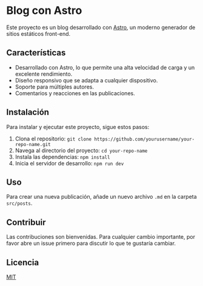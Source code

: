 # Blog con Astro

Este proyecto es un blog desarrollado con [Astro](https://astro.build/), un moderno generador de sitios estáticos front-end.

## Características

- Desarrollado con Astro, lo que permite una alta velocidad de carga y un excelente rendimiento.
- Diseño responsivo que se adapta a cualquier dispositivo.
- Soporte para múltiples autores.
- Comentarios y reacciones en las publicaciones.

## Instalación

Para instalar y ejecutar este proyecto, sigue estos pasos:

1. Clona el repositorio: `git clone https://github.com/yourusername/your-repo-name.git`
2. Navega al directorio del proyecto: `cd your-repo-name`
3. Instala las dependencias: `npm install`
4. Inicia el servidor de desarrollo: `npm run dev`

## Uso

Para crear una nueva publicación, añade un nuevo archivo `.md` en la carpeta `src/posts`.

## Contribuir

Las contribuciones son bienvenidas. Para cualquier cambio importante, por favor abre un issue primero para discutir lo que te gustaría cambiar.

## Licencia

[MIT](https://choosealicense.com/licenses/mit/)